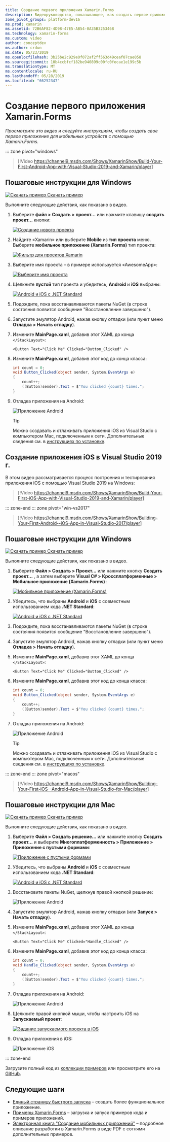 ```yaml
---
title: Создание первого приложения Xamarin.Forms
description: Видеоруководство, показывающее, как создать первое приложение Xamarin.Forms в Visual Studio.
zone_pivot_groups: platform-dev16
ms.prod: xamarin
ms.assetid: 72B6AF82-4D98-47E5-AB54-0A35B3253468
ms.technology: xamarin-forms
ms.custom: video
author: conceptdev
ms.author: crdun
ms.date: 05/23/2019
ms.openlocfilehash: 3b25be2c929e0f072af2ff563d49ceaf07cae058
ms.sourcegitcommit: 10b4ccbfcf182be940899c00fc0fecae1e199c5b
ms.translationtype: MT
ms.contentlocale: ru-RU
ms.lasthandoff: 05/28/2019
ms.locfileid: "66252347"
---
```

# <a name="build-your-first-xamarinforms-app"></a>Создание первого приложения Xamarin.Forms

_Просмотрите это видео и следуйте инструкциям, чтобы создать свое первое приложение для мобильных устройств с помощью Xamarin.Forms._

::: zone pivot="windows"

> [!Video https://channel9.msdn.com/Shows/XamarinShow/Build-Your-First-Android-App-with-Visual-Studio-2019-and-Xamarin/player]

## <a name="step-by-step-instructions-for-windows"></a>Пошаговые инструкции для Windows

[![Скачать пример](~/media/shared/download.png) Скачать пример](https://developer.xamarin.com/samples/xamarin-forms/GetStarted/FirstApp/)

Выполните следующие действия, как показано в видео.

1. Выберите **файл > Создать > проект...**  или нажмите клавишу **создать проект...**  кнопки:

    [![Создание нового проекта](images/win-2019/01-sml.png)](images/win-2019/01.png#lightbox)

2. Найдите «Xamarin» или выберите **Mobile** из **тип проекта** меню. Выберите **мобильное приложение (Xamarin.Forms)** тип проекта:

    [![Фильтр для проектов Xamarin](images/win-2019/02-sml.png)](images/win-2019/02.png#lightbox)

3. Выберите имя проекта &ndash; в примере используется «AwesomeApp»:

    [![Выберите имя проекта](images/win-2019/03-sml.png)](images/win-2019/03.png#lightbox)

4. Щелкните **пустой** тип проекта и убедитесь, **Android** и **iOS** выбраны:

    [![Android и iOS с .NET Standard](images/win-2019/04-sml.png)](images/win-2019/04.png#lightbox)

5. Подождите, пока восстанавливаются пакеты NuGet (в строке состояния появится сообщение "Восстановление завершено").

6. Запустите эмулятор Android, нажав кнопку отладки (или пункт меню **Отладка > Начать отладку**).

7. Измените **MainPage.xaml**, добавив этот XAML до конца `</StackLayout>`:

    ```xaml
    <Button Text="Click Me" Clicked="Button_Clicked" />
    ```

8. Измените **MainPage.xaml**, добавив этот код до конца класса:

    ```csharp
    int count = 0;
    void Button_Clicked(object sender, System.EventArgs e)
    {
        count++;
        ((Button)sender).Text = $"You clicked {count} times.";
    }
    ```

9. Отладка приложения на Android:

    ![Приложение Android](images/win/07-sml.png)

    > [!TIP]
    > Можно создавать и отлаживать приложения iOS из Visual Studio с компьютером Mac, подключенным к сети. Дополнительные сведения см. в [инструкциях по установке](~/ios/get-started/installation/windows/index.md).

## <a name="build-an-ios-app-in-visual-studio-2019"></a>Создание приложения iOS в Visual Studio 2019 г.

В этом видео рассматривается процесс построения и тестирования приложения iOS с помощью Visual Studio 2019 на Windows:

> [!Video https://channel9.msdn.com/Shows/XamarinShow/Build-Your-First-iOS-App-with-Visual-Studio-2019-and-Xamarin/player]

::: zone-end
::: zone pivot="win-vs2017"

> [!Video https://channel9.msdn.com/Shows/XamarinShow/Building-Your-First-Android--iOS-App-in-Visual-Studio-2017/player]

## <a name="step-by-step-instructions-for-windows"></a>Пошаговые инструкции для Windows

[![Скачать пример](~/media/shared/download.png) Скачать пример](https://developer.xamarin.com/samples/xamarin-forms/GetStarted/FirstApp/)

Выполните следующие действия, как показано в видео.

1. Выберите **Файл > Создать > Проект...** или нажмите кнопку **Создать проект...** , а затем выберите **Visual C# > Кроссплатформенные > Мобильное приложение (Xamarin.Forms)** :

    [![Мобильное приложение (Xamarin.Forms)](images/win/01-sml.png)](images/win/01.png#lightbox)

2. Убедитесь, что выбраны **Android** и **iOS** с совместным использованием кода **.NET Standard**:

    [![Android и iOS с .NET Standard](images/win/02-sml.png)](images/win/02.png#lightbox)

3. Подождите, пока восстанавливаются пакеты NuGet (в строке состояния появится сообщение "Восстановление завершено").

4. Запустите эмулятор Android, нажав кнопку отладки (или пункт меню **Отладка > Начать отладку**).

5. Измените **MainPage.xaml**, добавив этот XAML до конца `</StackLayout>`:

    ```xaml
    <Button Text="Click Me" Clicked="Button_Clicked" />
    ```

6. Измените **MainPage.xaml**, добавив этот код до конца класса:

    ```csharp
    int count = 0;
    void Button_Clicked(object sender, System.EventArgs e)
    {
        count++;
        ((Button)sender).Text = $"You clicked {count} times.";
    }
    ```

7. Отладка приложения на Android:

    ![Приложение Android](images/win/07-sml.png)

    > [!TIP]
    > Можно создавать и отлаживать приложения iOS из Visual Studio с компьютером Mac, подключенным к сети. Дополнительные сведения см. в [инструкциях по установке](~/ios/get-started/installation/windows/index.md).

::: zone-end
::: zone pivot="macos"

> [!Video https://channel9.msdn.com/Shows/XamarinShow/Building-Your-First-iOS--Android-App-in-Visual-Studio-for-Mac/player]

## <a name="step-by-step-instructions-for-mac"></a>Пошаговые инструкции для Mac

[![Скачать пример](~/media/shared/download.png) Скачать пример](https://developer.xamarin.com/samples/xamarin-forms/GetStarted/FirstApp/)

Выполните следующие действия, как показано в видео.

1. Выберите **Файл > Создать решение...** или нажмите кнопку **Создать проект...** и выберите **Многоплатформенность > Приложение > Приложение с пустыми формами**:

    [![Приложение с пустыми формами](images/01-sml.png)](images/01.png#lightbox)

2. Убедитесь, что выбраны **Android** и **iOS** с совместным использованием кода **.NET Standard**:

    [![Android и iOS с .NET Standard](images/02-sml.png)](images/02.png#lightbox)

3. Восстановите пакеты NuGet, щелкнув правой кнопкой решение:

    ![Приложение Android](images/03-sml.png)

4. Запустите эмулятор Android, нажав кнопку отладки (или **Запуск > Начать отладку**).

5. Измените **MainPage.xaml**, добавив этот XAML до конца `</StackLayout>`:

    ```xaml
    <Button Text="Click Me" Clicked="Handle_Clicked" />
    ```

6. Измените **MainPage.xaml**, добавив этот код до конца класса:

    ```csharp
    int count = 0;
    void Handle_Clicked(object sender, System.EventArgs e)
    {
        count++;
        ((Button)sender).Text = $"You clicked {count} times.";
    }
    ```

7. Отладка приложения на Android:

    ![Приложение Android](images/07-sml.png)

8. Щелкните правой кнопкой мыши, чтобы настроить iOS на **Запускаемый проект**:

    [![Задание запускаемого проекта в iOS](images/08-sml.png)](images/08.png#lightbox)

9. Отладка приложения в iOS:

    ![Приложение iOS](images/09-sml.png)

::: zone-end

Загрузите полный код из [коллекции примеров](https://developer.xamarin.com/samples/xamarin-forms/GetStarted/FirstApp/) или просмотрите его на [GitHub](https://github.com/xamarin/xamarin-forms-samples/tree/master/GetStarted/FirstApp).

## <a name="next-steps"></a>Следующие шаги

- [Единый страницу быстрого запуска](~/get-started/quickstarts/single-page.md) &ndash; создать более функциональное приложение.
- [Примеры Xamarin.Forms](~/xamarin-forms/samples/index.yml) &ndash; загрузка и запуск примеров кода и примеров приложений.
- [Электронная книга "Создание мобильных приложений"](~/xamarin-forms/creating-mobile-apps-xamarin-forms/index.md) &ndash; подробное описание разработки в Xamarin.Forms в виде PDF с сотнями дополнительных примеров.
